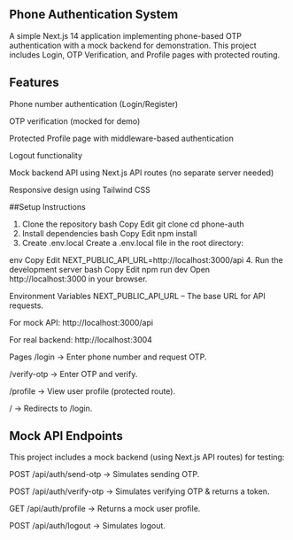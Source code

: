 ## Phone Authentication System
A simple Next.js 14 application implementing phone-based OTP authentication with a mock backend for demonstration.
This project includes Login, OTP Verification, and Profile pages with protected routing.

## Features
Phone number authentication (Login/Register)

OTP verification (mocked for demo)

Protected Profile page with middleware-based authentication

Logout functionality

Mock backend API using Next.js API routes (no separate server needed)

Responsive design using Tailwind CSS

##Setup Instructions
1. Clone the repository
bash
Copy
Edit
git clone <your-repo-url>
cd phone-auth
2. Install dependencies
bash
Copy
Edit
npm install
3. Create .env.local
Create a .env.local file in the root directory:

env
Copy
Edit
NEXT_PUBLIC_API_URL=http://localhost:3000/api
4. Run the development server
bash
Copy
Edit
npm run dev
Open http://localhost:3000 in your browser.

Environment Variables
NEXT_PUBLIC_API_URL – The base URL for API requests.

For mock API: http://localhost:3000/api

For real backend: http://localhost:3004

Pages
/login → Enter phone number and request OTP.

/verify-otp → Enter OTP and verify.

/profile → View user profile (protected route).

/ → Redirects to /login.

## Mock API Endpoints
This project includes a mock backend (using Next.js API routes) for testing:

POST /api/auth/send-otp → Simulates sending OTP.

POST /api/auth/verify-otp → Simulates verifying OTP & returns a token.

GET /api/auth/profile → Returns a mock user profile.

POST /api/auth/logout → Simulates logout.
